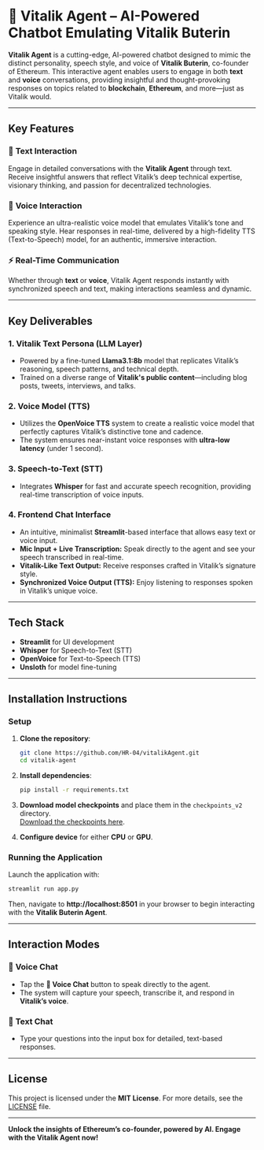 # 🧠 **Vitalik Agent** – AI-Powered Chatbot Emulating Vitalik Buterin

**Vitalik Agent** is a cutting-edge, AI-powered chatbot designed to mimic the distinct personality, speech style, and voice of **Vitalik Buterin**, co-founder of Ethereum. This interactive agent enables users to engage in both **text** and **voice** conversations, providing insightful and thought-provoking responses on topics related to **blockchain**, **Ethereum**, and more—just as Vitalik would.

---

## Key Features

### 💬 **Text Interaction**  
Engage in detailed conversations with the **Vitalik Agent** through text. Receive insightful answers that reflect Vitalik’s deep technical expertise, visionary thinking, and passion for decentralized technologies.

### 🎤 **Voice Interaction**  
Experience an ultra-realistic voice model that emulates Vitalik’s tone and speaking style. Hear responses in real-time, delivered by a high-fidelity TTS (Text-to-Speech) model, for an authentic, immersive interaction.

### ⚡ **Real-Time Communication**  
Whether through **text** or **voice**, Vitalik Agent responds instantly with synchronized speech and text, making interactions seamless and dynamic.

---

## Key Deliverables

### 1. **Vitalik Text Persona (LLM Layer)**  
- Powered by a fine-tuned **Llama3.1:8b** model that replicates Vitalik’s reasoning, speech patterns, and technical depth.  
- Trained on a diverse range of **Vitalik's public content**—including blog posts, tweets, interviews, and talks.

### 2. **Voice Model (TTS)**  
- Utilizes the **OpenVoice TTS** system to create a realistic voice model that perfectly captures Vitalik’s distinctive tone and cadence.  
- The system ensures near-instant voice responses with **ultra-low latency** (under 1 second).

### 3. **Speech-to-Text (STT)**  
- Integrates **Whisper** for fast and accurate speech recognition, providing real-time transcription of voice inputs.

### 4. **Frontend Chat Interface**  
- An intuitive, minimalist **Streamlit**-based interface that allows easy text or voice input.  
- **Mic Input + Live Transcription:** Speak directly to the agent and see your speech transcribed in real-time.  
- **Vitalik-Like Text Output:** Receive responses crafted in Vitalik’s signature style.  
- **Synchronized Voice Output (TTS):** Enjoy listening to responses spoken in Vitalik’s unique voice.

---

## Tech Stack

- **Streamlit** for UI development  
- **Whisper** for Speech-to-Text (STT)  
- **OpenVoice** for Text-to-Speech (TTS)  
- **Unsloth** for model fine-tuning

---

## Installation Instructions

### Setup

1. **Clone the repository**:
   ```bash
   git clone https://github.com/HR-04/vitalikAgent.git
   cd vitalik-agent
   ```

2. **Install dependencies**:
   ```bash
   pip install -r requirements.txt
   ```

3. **Download model checkpoints** and place them in the `checkpoints_v2` directory.  
   [Download the checkpoints here](https://drive.google.com/drive/folders/1P1tlKkx7WbnR2CVVNIu7DW3MIiL3zb1R?usp=drive_link).

4. **Configure device** for either **CPU** or **GPU**.

### Running the Application

Launch the application with:
```bash
streamlit run app.py
```

Then, navigate to **http://localhost:8501** in your browser to begin interacting with the **Vitalik Buterin Agent**.

---

## Interaction Modes

### 🎤 **Voice Chat**  
- Tap the **🎤 Voice Chat** button to speak directly to the agent.  
- The system will capture your speech, transcribe it, and respond in **Vitalik’s voice**.

### 💬 **Text Chat**  
- Type your questions into the input box for detailed, text-based responses.

---

## License

This project is licensed under the **MIT License**. For more details, see the [LICENSE](LICENSE) file.

---

**Unlock the insights of Ethereum’s co-founder, powered by AI. Engage with the Vitalik Agent now!**

